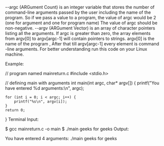 --argc (ARGument Count) is an integer variable that stores the number of command-line arguments passed by the user including the name of the program. So if we pass a value to a program, the value of argc would be 2 (one for argument and one for program name)
The value of argc should be non-negative.
--argv (ARGument Vector) is an array of character pointers listing all the arguments.
If argc is greater than zero, the array elements from argv[0] to argv[argc-1] will contain pointers to strings.
argv[0] is the name of the program , After that till argv[argc-1] every element is command -line arguments.
For better understanding run this code on your Linux machine.

Example:


// program named mainreturn.c
#include <stdio.h>
 
// defining main with arguments
int main(int argc, char* argv[])
{
    printf("You have entered %d arguments:\n", argc);
 
    for (int i = 0; i < argc; i++) {
        printf("%s\n", argv[i]);
    }
    return 0;
}
Terminal Input:

$ gcc mainreturn.c -o main 
$ ./main geeks for geeks
Output:

You have entered 4 arguments:
./main
geeks
for
geeks
